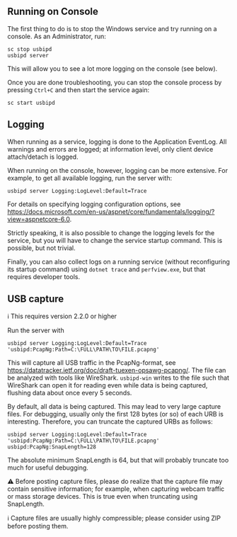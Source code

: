 ## Running on Console

The first thing to do is to stop the Windows service and try running on a console.
As an Administrator, run:
```pwsh
sc stop usbipd
usbipd server
```
This will allow you to see a lot more logging on the console (see below).

Once you are done troubleshooting, you can stop the console process by pressing `Ctrl+C` and then start the service again:
```
sc start usbipd
```

## Logging

When running as a service, logging is done to the Application EventLog. All warnings and errors are logged;
at information level, only client device attach/detach is logged.

When running on the console, however, logging can be more extensive. For example, to get all available logging, run the server with:
```pwsh
usbipd server Logging:LogLevel:Default=Trace
```

For details on specifying logging configuration options, see <https://docs.microsoft.com/en-us/aspnet/core/fundamentals/logging/?view=aspnetcore-6.0>.

Strictly speaking, it is also possible to change the logging levels for the service, but you will have to change the service startup command. This is possible, but not trivial.

Finally, you can also collect logs on a running service (without reconfiguring its startup command) using `dotnet trace` and `perfview.exe`, but that requires developer tools.

## USB capture

ℹ️ This requires version 2.2.0 or higher

Run the server with
```pwsh
usbipd server Logging:LogLevel:Default=Trace 'usbipd:PcapNg:Path=C:\FULL\PATH\TO\FILE.pcapng'
```

This will capture all USB traffic in the PcapNg-format, see https://datatracker.ietf.org/doc/draft-tuexen-opsawg-pcapng/. The file can be analyzed with tools like WireShark. `usbipd-win` writes to the file such that WireShark can open it for reading even while data is being captured, flushing data about once every 5 seconds.

By default, all data is being captured. This may lead to very large capture files. For debugging, usually only the first 128 bytes (or so) of each URB is interesting. Therefore, you can truncate the captured URBs as follows:
```pwsh
usbipd server Logging:LogLevel:Default=Trace 'usbipd:PcapNg:Path=C:\FULL\PATH\TO\FILE.pcapng' usbipd:PcapNg:SnapLength=128
```
The absolute minimum SnapLength is 64, but that will probably truncate too much for useful debugging.

:warning: Before posting capture files, please do realize that the capture file may contain sensitive information; for example, when capturing webcam traffic or mass storage devices. This is true even when truncating using SnapLength.

ℹ️ Capture files are usually highly compressible; please consider using ZIP before posting them. 
